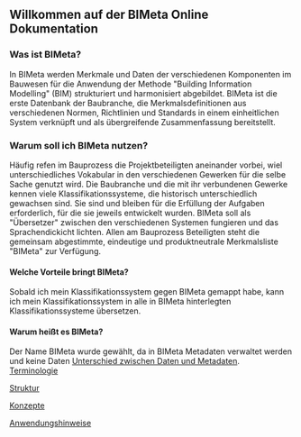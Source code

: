 ## Willkommen auf der BIMeta Online Dokumentation

### Was ist BIMeta?
In BIMeta werden Merkmale und Daten der verschiedenen Komponenten im Bauwesen für die Anwendung der Methode "Building Information Modelling" (BIM) strukturiert und harmonisiert abgebildet. BIMeta ist die erste Datenbank der Baubranche, die Merkmalsdefinitionen aus verschiedenen Normen, Richtlinien und Standards in einem einheitlichen System verknüpft und als übergreifende Zusammenfassung bereitstellt.
<br>
### Warum soll ich BIMeta nutzen?
Häufig refen im Bauprozess die Projektbeteiligten aneinander vorbei, wiel unterschiedliches Vokabular in den verschiedenen Gewerken für die selbe Sache genutzt wird.
Die Baubranche und die mit ihr verbundenen Gewerke kennen viele Klassifikationssysteme, die historisch unterschiedlich gewachsen sind. Sie sind und bleiben für die Erfüllung der Aufgaben erforderlich, für die sie jeweils entwickelt wurden. BIMeta soll als "Übersetzer" zwischen den verschiedenen Systemen fungieren und das Sprachendickicht lichten.
Allen am Bauprozess Beteiligten steht die gemeinsam abgestimmte, eindeutige und produktneutrale Merkmalsliste "BIMeta" zur Verfügung.
<br>

#### Welche Vorteile bringt BIMeta?
Sobald ich mein Klassifikationssystem gegen BIMeta gemappt habe, kann ich mein Klassifikationssystem in alle in BIMeta hinterlegten Klassifikationssysteme übersetzen.
<br>
#### Warum heißt es BIMeta?
Der Name BIMeta wurde gewählt, da in BIMeta Metadaten verwaltet werden und keine Daten [Unterschied zwischen Daten und Metadaten]().
<br>
[Terminologie](Terminologie.md)

[Struktur](Struktur.md)

[Konzepte](Konzepte.md)

[Anwendungshinweise](Anwendungshinweise.md)

